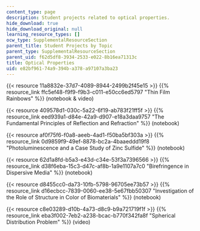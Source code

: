 ```yaml
---
content_type: page
description: Student projects related to optical properties.
hide_download: true
hide_download_original: null
learning_resource_types: []
ocw_type: SupplementalResourceSection
parent_title: Student Projects by Topic
parent_type: SupplementalResourceSection
parent_uid: f62d5df8-3934-2533-e022-8b16ea71313c
title: Optical Properties
uid: e82bf961-74a9-394b-a378-a97107a3ba23
---
```


{{< resource 11a8832e-37d7-4089-8944-2499b2f45e15 >}} {{% resource_link ffc5ef48-f9f9-f9b3-c011-e50cc6ed5797 "Thin Film Rainbows" %}} (notebook & video)

{{< resource 409578d1-030c-5a22-6f19-ab783f21ff5f >}} {{% resource_link eed939a1-d84e-42a9-d907-e18a3daa9757 "The Fundamental Principles of Reflection and Refraction" %}} (notebook)

{{< resource af0f75f6-f0a8-aeeb-4ad1-f50ba5bf303a >}} {{% resource_link 0d9859f9-49ef-8878-bc2a-4baaeddd19f8 "Photoluminescence and a Case Study of Zinc Sulfide" %}} (notebook)

{{< resource 62d1a8fd-b5a3-e43d-c34e-53f3a7396566 >}} {{% resource_link d38f6eba-15c3-d47c-af8b-1a9e1107a7c0 "Birefringence in Dispersive Media" %}} (notebook)

{{< resource d8455cc0-da73-10fb-5798-96705ee73b57 >}} {{% resource_link d16ecbcc-7839-0060-ee38-5e67fbb50307 "Investigation of the Role of Structure in Color of Biomaterials" %}} (notebook)

{{< resource c8e03289-d10b-4a73-d8c9-b9a721719f1f >}} {{% resource_link eba3f002-7eb2-a238-bcac-b770f342fa8f "Spherical Distribution Problem" %}} (video)